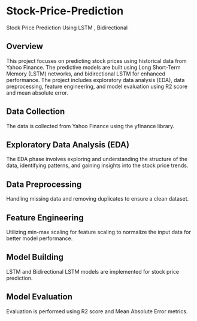 # Stock-Price-Prediction
Stock Price Prediction Using LSTM , Bidirectional

## Overview
This project focuses on predicting stock prices using historical data from Yahoo Finance. The predictive models are built using Long Short-Term Memory (LSTM) networks, and bidirectional LSTM for enhanced performance. The project includes exploratory data analysis (EDA), data preprocessing, feature engineering, and model evaluation using R2 score and mean absolute error.
## Data Collection
The data is collected from Yahoo Finance using the yfinance library.
## Exploratory Data Analysis (EDA)
The EDA phase involves exploring and understanding the structure of the data, identifying patterns, and gaining insights into the stock price trends.
## Data Preprocessing
Handling missing data and removing duplicates to ensure a clean dataset.
## Feature Engineering
Utilizing min-max scaling for feature scaling to normalize the input data for better model performance.
## Model Building
LSTM and Bidirectional LSTM models are implemented for stock price prediction.
## Model Evaluation
Evaluation is performed using R2 score and Mean Absolute Error metrics.
